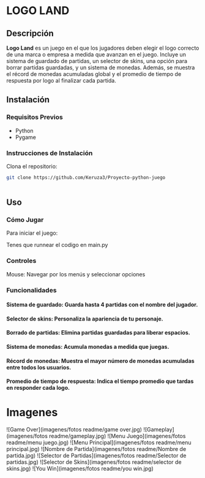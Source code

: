 # LOGO LAND

## Descripción
**Logo Land** es un juego en el que los jugadores deben elegir el logo correcto de una marca o empresa a medida que avanzan en el juego. Incluye un sistema de guardado de partidas, un selector de skins, una opción para borrar partidas guardadas, y un sistema de monedas. Además, se muestra el récord de monedas acumuladas global y el promedio de tiempo de respuesta por logo al finalizar cada partida.

## Instalación
### Requisitos Previos
- Python
- Pygame

### Instrucciones de Instalación
Clona el repositorio:
   ```bash
   git clone https://github.com/Keruza3/Proyecto-python-juego
    
  ```
## Uso
### Cómo Jugar

Para iniciar el juego:

Tenes que runnear el codigo en main.py

### Controles

Mouse: Navegar por los menús y seleccionar opciones
### Funcionalidades

#### Sistema de guardado: Guarda hasta 4 partidas con el nombre del jugador.
#### Selector de skins: Personaliza la apariencia de tu personaje.
#### Borrado de partidas: Elimina partidas guardadas para liberar espacios.
#### Sistema de monedas: Acumula monedas a medida que juegas.
#### Récord de monedas: Muestra el mayor número de monedas acumuladas entre todos los usuarios.
#### Promedio de tiempo de respuesta: Indica el tiempo promedio que tardas en responder cada logo.

# Imagenes

![Game Over](imagenes/fotos readme/game over.jpg)
![Gameplay](imagenes/fotos readme/gameplay.jpg)
![Menu Juego](imagenes/fotos readme/menu juego.jpg)
![Menu Principal](imagenes/fotos readme/menu principal.jpg)
![Nombre de Partida](imagenes/fotos readme/Nombre de partida.jpg)
![Selector de Partidas](imagenes/fotos readme/Selector de partidas.jpg)
![Selector de Skins](imagenes/fotos readme/selector de skins.jpg)
![You Win](imagenes/fotos readme/you win.jpg)
